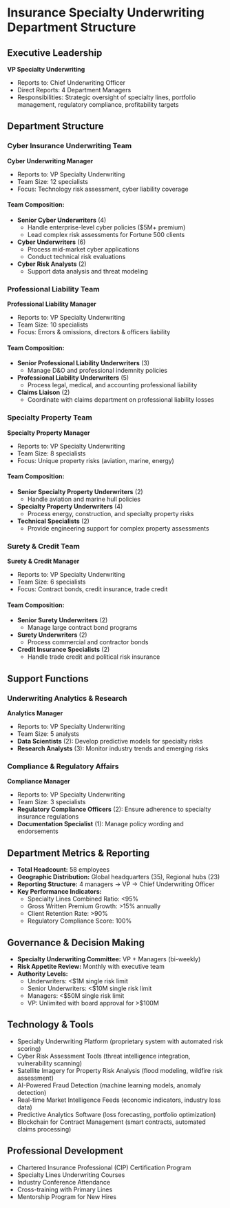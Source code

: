 # Insurance Specialty Underwriting Department Structure

## Executive Leadership
**VP Specialty Underwriting**
- Reports to: Chief Underwriting Officer
- Direct Reports: 4 Department Managers
- Responsibilities: Strategic oversight of specialty lines, portfolio management, regulatory compliance, profitability targets

## Department Structure

### Cyber Insurance Underwriting Team
**Cyber Underwriting Manager**
- Reports to: VP Specialty Underwriting
- Team Size: 12 specialists
- Focus: Technology risk assessment, cyber liability coverage

#### Team Composition:
- **Senior Cyber Underwriters** (4)
  - Handle enterprise-level cyber policies ($5M+ premium)
  - Lead complex risk assessments for Fortune 500 clients
- **Cyber Underwriters** (6)
  - Process mid-market cyber applications
  - Conduct technical risk evaluations
- **Cyber Risk Analysts** (2)
  - Support data analysis and threat modeling

### Professional Liability Team
**Professional Liability Manager**
- Reports to: VP Specialty Underwriting
- Team Size: 10 specialists
- Focus: Errors & omissions, directors & officers liability

#### Team Composition:
- **Senior Professional Liability Underwriters** (3)
  - Manage D&O and professional indemnity policies
- **Professional Liability Underwriters** (5)
  - Process legal, medical, and accounting professional liability
- **Claims Liaison** (2)
  - Coordinate with claims department on professional liability losses

### Specialty Property Team
**Specialty Property Manager**
- Reports to: VP Specialty Underwriting
- Team Size: 8 specialists
- Focus: Unique property risks (aviation, marine, energy)

#### Team Composition:
- **Senior Specialty Property Underwriters** (2)
  - Handle aviation and marine hull policies
- **Specialty Property Underwriters** (4)
  - Process energy, construction, and specialty property risks
- **Technical Specialists** (2)
  - Provide engineering support for complex property assessments

### Surety & Credit Team
**Surety & Credit Manager**
- Reports to: VP Specialty Underwriting
- Team Size: 6 specialists
- Focus: Contract bonds, credit insurance, trade credit

#### Team Composition:
- **Senior Surety Underwriters** (2)
  - Manage large contract bond programs
- **Surety Underwriters** (2)
  - Process commercial and contractor bonds
- **Credit Insurance Specialists** (2)
  - Handle trade credit and political risk insurance

## Support Functions

### Underwriting Analytics & Research
**Analytics Manager**
- Reports to: VP Specialty Underwriting
- Team Size: 5 analysts
- **Data Scientists** (2): Develop predictive models for specialty risks
- **Research Analysts** (3): Monitor industry trends and emerging risks

### Compliance & Regulatory Affairs
**Compliance Manager**
- Reports to: VP Specialty Underwriting
- Team Size: 3 specialists
- **Regulatory Compliance Officers** (2): Ensure adherence to specialty insurance regulations
- **Documentation Specialist** (1): Manage policy wording and endorsements

## Department Metrics & Reporting
- **Total Headcount:** 58 employees
- **Geographic Distribution:** Global headquarters (35), Regional hubs (23)
- **Reporting Structure:** 4 managers → VP → Chief Underwriting Officer
- **Key Performance Indicators:**
  - Specialty Lines Combined Ratio: <95%
  - Gross Written Premium Growth: >15% annually
  - Client Retention Rate: >90%
  - Regulatory Compliance Score: 100%

## Governance & Decision Making
- **Specialty Underwriting Committee:** VP + Managers (bi-weekly)
- **Risk Appetite Review:** Monthly with executive team
- **Authority Levels:**
  - Underwriters: <$1M single risk limit
  - Senior Underwriters: <$10M single risk limit
  - Managers: <$50M single risk limit
  - VP: Unlimited with board approval for >$100M

 ## Technology & Tools
 - Specialty Underwriting Platform (proprietary system with automated risk scoring)
 - Cyber Risk Assessment Tools (threat intelligence integration, vulnerability scanning)
 - Satellite Imagery for Property Risk Analysis (flood modeling, wildfire risk assessment)
 - AI-Powered Fraud Detection (machine learning models, anomaly detection)
 - Real-time Market Intelligence Feeds (economic indicators, industry loss data)
 - Predictive Analytics Software (loss forecasting, portfolio optimization)
 - Blockchain for Contract Management (smart contracts, automated claims processing)

## Professional Development
- Chartered Insurance Professional (CIP) Certification Program
- Specialty Lines Underwriting Courses
- Industry Conference Attendance
- Cross-training with Primary Lines
- Mentorship Program for New Hires
